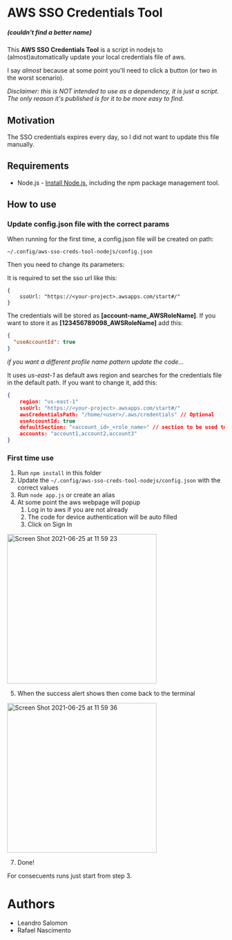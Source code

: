 # AWS SSO Credentials Tool

##### (couldn't find a better name)

This **AWS SSO Credentials Tool** is a script in nodejs to (almost)automatically update your local credentials file of aws.

I say _almost_ because at some point you'll need to click a button (or two in the worst scenario).

_Disclaimer: this is NOT intended to use as a dependency, it is just a script. The only reason it's published is for it to be more easy to find._

## Motivation

The SSO credentials expires every day, so I did not want to update this file manually.

## Requirements

- Node.js - [Install Node.js](https://nodejs.org/en/), including the npm package management tool.

## How to use

### Update config.json file with the correct params

When running for the first time, a config.json file will be created on path:

```
~/.config/aws-sso-creds-tool-nodejs/config.json
```

Then you need to change its parameters:

It is required to set the sso url like this:

```shell
{
    ssoUrl: "https://<your-project>.awsapps.com/start#/"
}
```

The credentials will be stored as **[account-name_AWSRoleName]**.
If you want to store it as **[123456789098_AWSRoleName]** add this:

```json
{
  "useAccountId": true
}
```

_if you want a different profile name pattern update the code..._

It uses _us-east-1_ as default aws region and searches for the credentials file in the default path.
If you want to change it, add this:

```json
{
    region: "us-east-1"
    ssoUrl: "https://<your-project>.awsapps.com/start#/"
    awsCredentialsPath: "/home/<user>/.aws/credentials" // Optional
    useAccountId: true
    defaultSection: "<account_id>_<role_name>" // section to be used to create a [default] section in credentials
    accounts: "account1,account2,account3"
}
```

### First time use

1. Run `npm install` in this folder
2. Update the `~/.config/aws-sso-creds-tool-nodejs/config.json` with the correct values
3. Run `node app.js` or create an alias
4. At some point the aws webpage will popup
   1. Log in to aws if you are not already
   2. The code for device authentication will be auto filled
   3. Click on Sign In

<img width="346" alt="Screen Shot 2021-06-25 at 11 59 23" src="https://user-images.githubusercontent.com/7031690/123454656-2e73bb00-d5b7-11eb-8db7-a79fda950bc5.png">

5. When the success alert shows then come back to the terminal

<img width="346" alt="Screen Shot 2021-06-25 at 11 59 36" src="https://user-images.githubusercontent.com/7031690/123454778-52cf9780-d5b7-11eb-9081-c2a08c2430b0.png">

7. Done!

For consecuents runs just start from step 3.

# Authors

- Leandro Salomon
- Rafael Nascimento
